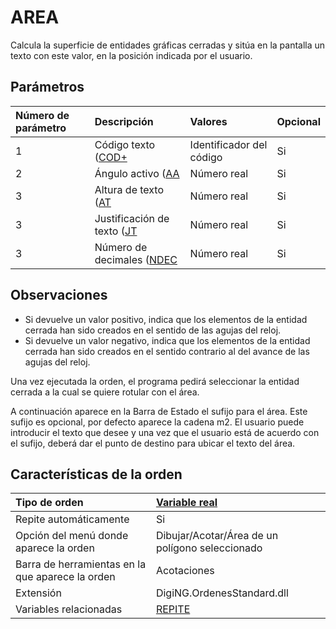# AREA

Calcula la superficie de entidades gráficas cerradas y sitúa en la pantalla un texto con este valor, en la posición indicada por el usuario.

## Parámetros

| Número de parámetro | Descripción | Valores | Opcional |
| :--- | :--- | :--- | :--- |
| 1 | Código texto \([COD+](/digi3d-net/referencia/ventana-de-dibujo/ordenes/c/cod-mas.md) | Identificador del código | Si |
| 2 | Ángulo activo \([AA](/digi3d-net/referencia/ventana-de-dibujo/variables/a/aa.md) | Número real | Si |
| 3 | Altura de texto \([AT](/digi3d-net/referencia/ventana-de-dibujo/variables/a/at.md) | Número real | Si |
| 3 | Justificación de texto \([JT](/digi3d-net/referencia/ventana-de-dibujo/variables/j/jt.md) | Número real | Si |
| 3 | Número de decimales \([NDEC](/digi3d-net/referencia/ventana-de-dibujo/variables/n/ndec.md) | Número real | Si |

## Observaciones

* Si devuelve un valor positivo, indica que los elementos de la entidad cerrada han sido creados en el sentido de las agujas del reloj.
* Si devuelve un valor negativo, indica que los elementos de la entidad cerrada han sido creados en el sentido contrario al del avance de las agujas del reloj.

Una vez ejecutada la orden, el programa pedirá seleccionar la entidad cerrada a la cual se quiere rotular con el área.

A continuación aparece en la Barra de Estado el sufijo para el área. Este sufijo es opcional, por defecto aparece la cadena m2. El usuario puede introducir el texto que desee y una vez que el usuario está de acuerdo con el sufijo, deberá dar el punto de destino para ubicar el texto del área.

## Características de la orden

| Tipo de orden | [Variable real](area.md) |
| :--- | :--- |
| Repite automáticamente | Si |
| Opción del menú donde aparece la orden | Dibujar/Acotar/Área de un polígono seleccionado |
| Barra de herramientas en la que aparece la orden | Acotaciones |
| Extensión | DigiNG.OrdenesStandard.dll |
| Variables relacionadas | [REPITE](/digi3d-net/referencia/ventana-de-dibujo/variables/r/repite.md) |

